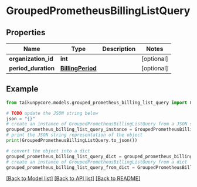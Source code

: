 # GroupedPrometheusBillingListQuery


## Properties

Name | Type | Description | Notes
------------ | ------------- | ------------- | -------------
**organization_id** | **int** |  | [optional] 
**period_duration** | [**BillingPeriod**](BillingPeriod.md) |  | [optional] 

## Example

```python
from taikunpycore.models.grouped_prometheus_billing_list_query import GroupedPrometheusBillingListQuery

# TODO update the JSON string below
json = "{}"
# create an instance of GroupedPrometheusBillingListQuery from a JSON string
grouped_prometheus_billing_list_query_instance = GroupedPrometheusBillingListQuery.from_json(json)
# print the JSON string representation of the object
print(GroupedPrometheusBillingListQuery.to_json())

# convert the object into a dict
grouped_prometheus_billing_list_query_dict = grouped_prometheus_billing_list_query_instance.to_dict()
# create an instance of GroupedPrometheusBillingListQuery from a dict
grouped_prometheus_billing_list_query_from_dict = GroupedPrometheusBillingListQuery.from_dict(grouped_prometheus_billing_list_query_dict)
```
[[Back to Model list]](../README.md#documentation-for-models) [[Back to API list]](../README.md#documentation-for-api-endpoints) [[Back to README]](../README.md)


